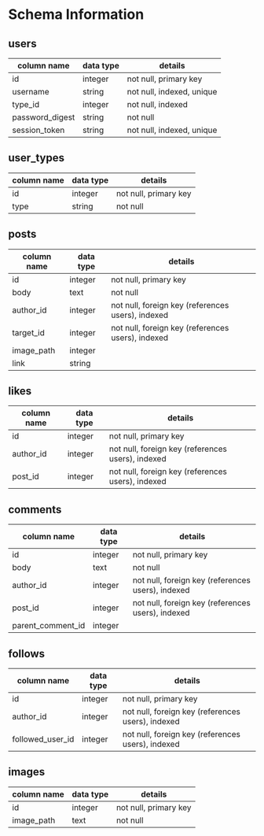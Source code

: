 # Schema Information

## users
column name     | data type | details
----------------|-----------|-----------------------
id              | integer   | not null, primary key
username        | string    | not null, indexed, unique
type_id         | integer   | not null, indexed
password_digest | string    | not null
session_token   | string    | not null, indexed, unique

## user_types
column name | data type | details
------------|-----------|-----------------------
id          | integer   | not null, primary key
type        | string    | not null

## posts
column name | data type | details
------------|-----------|-----------------------
id          | integer   | not null, primary key
body        | text      | not null
author_id   | integer   | not null, foreign key (references users), indexed
target_id   | integer   | not null, foreign key (references users), indexed
image_path  | integer   |
link        | string    |

## likes
column name | data type | details
------------|-----------|-----------------------
id          | integer   | not null, primary key
author_id   | integer   | not null, foreign key (references users), indexed
post_id     | integer   | not null, foreign key (references users), indexed

## comments
column name       | data type | details
------------------|-----------|-----------------------
id                | integer   | not null, primary key
body              | text      | not null
author_id         | integer   | not null, foreign key (references users), indexed
post_id           | integer   | not null, foreign key (references users), indexed
parent_comment_id | integer   |


## follows
column name      | data type | details
-----------------|-----------|-----------------------
id               | integer   | not null, primary key
author_id        | integer   | not null, foreign key (references users), indexed
followed_user_id | integer   | not null, foreign key (references users), indexed

## images
column name  | data type | details
-------------|-----------|-----------------------
id           | integer   | not null, primary key
image_path   | text      | not null
